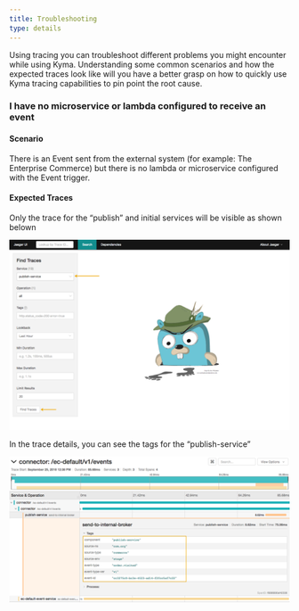 ```yaml
---
title: Troubleshooting
type: details
---
```

Using tracing you can troubleshoot different problems you might encounter while using Kyma. Understanding some common scenarios and how the expected traces look like will you have a better grasp on how to quickly use Kyma tracing capabilities to pin point the root cause.

### I have no microservice or lambda configured to receive an event

#### Scenario

There is an Event sent from the external system (for example: The Enterprise Commerce) but there is no lambda or microservice configured with the Event trigger.

#### Expected Traces

Only the trace for the “publish” and initial services will be visible as shown belown

![](assets/troubleshoot-only-publish-overview.png)

In the trace details, you can see the tags for the “publish-service”

![](assets/troubleshoot-only-publish-detail.png)
